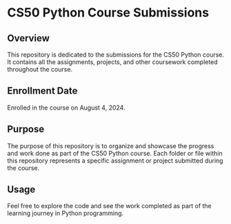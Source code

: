 # CS50 Python Course Submissions

## Overview
This repository is dedicated to the submissions for the CS50 Python course. It contains all the assignments, projects, and other coursework completed throughout the course.

## Enrollment Date
Enrolled in the course on August 4, 2024.

## Purpose
The purpose of this repository is to organize and showcase the progress and work done as part of the CS50 Python course. Each folder or file within this repository represents a specific assignment or project submitted during the course.

## Usage
Feel free to explore the code and see the work completed as part of the learning journey in Python programming.
